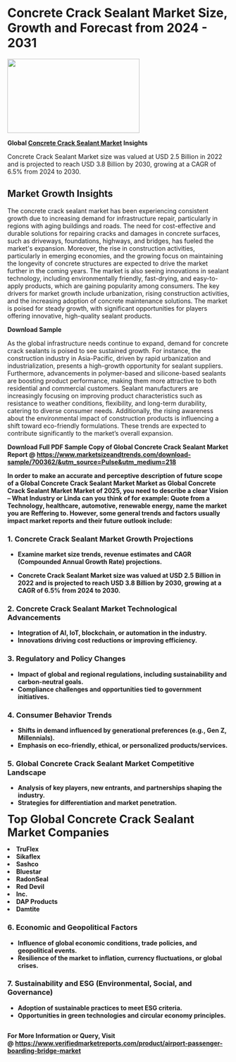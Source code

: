 <H1>Concrete Crack Sealant Market Size, Growth and Forecast from 2024 - 2031</H1><img class="aligncenter size-medium wp-image-584254" src="https://thirdeyenews.in/wp-content/uploads/2024/09/Global-Market-Research-300x168.jpeg" alt="" width="300" height="168" /><p><strong>Global&nbsp;<a href="https://www.marketsizeandtrends.com/download-sample/700362/&amp;utm_source=Pulse&amp;utm_medium=218">Concrete Crack Sealant Market</a> Insights</strong></p><p>Concrete Crack Sealant Market size was valued at USD 2.5 Billion in 2022 and is projected to reach USD 3.8 Billion by 2030, growing at a CAGR of 6.5% from 2024 to 2030.</p><p><h2>Market Growth Insights</h2> <p>The concrete crack sealant market has been experiencing consistent growth due to increasing demand for infrastructure repair, particularly in regions with aging buildings and roads. The need for cost-effective and durable solutions for repairing cracks and damages in concrete surfaces, such as driveways, foundations, highways, and bridges, has fueled the market's expansion. Moreover, the rise in construction activities, particularly in emerging economies, and the growing focus on maintaining the longevity of concrete structures are expected to drive the market further in the coming years. The market is also seeing innovations in sealant technology, including environmentally friendly, fast-drying, and easy-to-apply products, which are gaining popularity among consumers. The key drivers for market growth include urbanization, rising construction activities, and the increasing adoption of concrete maintenance solutions. The market is poised for steady growth, with significant opportunities for players offering innovative, high-quality sealant products.</p> <p><strong>Download Sample</strong></p> <p>As the global infrastructure needs continue to expand, demand for concrete crack sealants is poised to see sustained growth. For instance, the construction industry in Asia-Pacific, driven by rapid urbanization and industrialization, presents a high-growth opportunity for sealant suppliers. Furthermore, advancements in polymer-based and silicone-based sealants are boosting product performance, making them more attractive to both residential and commercial customers. Sealant manufacturers are increasingly focusing on improving product characteristics such as resistance to weather conditions, flexibility, and long-term durability, catering to diverse consumer needs. Additionally, the rising awareness about the environmental impact of construction products is influencing a shift toward eco-friendly formulations. These trends are expected to contribute significantly to the market’s overall expansion. <p><strong></p><p><span class=""><strong>Download Full PDF Sample Copy of Global Concrete Crack Sealant Market Report</strong> @ <a href="https://www.marketsizeandtrends.com/download-sample/700362/&amp;utm_source=Pulse&amp;utm_medium=218" target="_blank">https://www.marketsizeandtrends.com/download-sample/700362/&amp;utm_source=Pulse&amp;utm_medium=218</a></span></p><p>In order to make an accurate and perceptive description of future scope of a Global&nbsp;Concrete Crack Sealant Market Market as Global&nbsp;Concrete Crack Sealant Market Market of 2025, you need to describe a clear Vision &ndash; What Industry or Linda can you think of for example: Quote from a Technology, healthcare, automotive, renewable energy, name the market you are Reffering to. However, some general trends and factors usually impact market reports and their future outlook include:</p><h3>1.&nbsp;<strong>Concrete Crack Sealant Market Growth Projections</strong></h3><ul><li>Examine market size trends, revenue estimates and CAGR (Compounded Annual Growth Rate) projections.</li><li><p>Concrete Crack Sealant Market size was valued at USD 2.5 Billion in 2022 and is projected to reach USD 3.8 Billion by 2030, growing at a CAGR of 6.5% from 2024 to 2030.</p></li></ul><h3>2.&nbsp;<strong>Concrete Crack Sealant Market Technological Advancements</strong></h3><ul><li>Integration of AI, IoT, blockchain, or automation in the industry.</li><li>Innovations driving cost reductions or improving efficiency.</li></ul><h3>3.&nbsp;<strong>Regulatory and Policy Changes</strong></h3><ul><li>Impact of global and regional regulations, including sustainability and carbon-neutral goals.</li><li>Compliance challenges and opportunities tied to government initiatives.</li></ul><h3>4.&nbsp;<strong>Consumer Behavior Trends</strong></h3><ul><li>Shifts in demand influenced by generational preferences (e.g., Gen Z, Millennials).</li><li>Emphasis on eco-friendly, ethical, or personalized products/services.</li></ul><h3>5.&nbsp;<strong>Global Concrete Crack Sealant Market Competitive Landscape</strong></h3><ul><li>Analysis of key players, new entrants, and partnerships shaping the industry.</li><li>Strategies for differentiation and market penetration.</li></ul><p data-pm-slice="1 1 []"><span style="color: inherit; font-family: inherit; font-size: 25px;">Top Global Concrete Crack Sealant Market Companies</span></p><div class="" data-test-id=""><p><li>TruFlex</li><li> Sikaflex</li><li> Sashco</li><li> Bluestar</li><li> RadonSeal</li><li> Red Devil</li><li> Inc.</li><li> DAP Products</li><li> Damtite</li></p></div><h3>6.&nbsp;<strong>Economic and Geopolitical Factors</strong></h3><ul><li>Influence of global economic conditions, trade policies, and geopolitical events.</li><li>Resilience of the market to inflation, currency fluctuations, or global crises.</li></ul><h3>7.&nbsp;<strong>Sustainability and ESG (Environmental, Social, and Governance)</strong></h3><ul><li>Adoption of sustainable practices to meet ESG criteria.</li><li>Opportunities in green technologies and circular economy principles.</li></ul><h2><strong style="font-size: 14px;">For More Information or Query, Visit @&nbsp;</strong><a style="background-color: #ffffff; font-size: 14px;" href="https://www.marketsizeandtrends.com/report/concrete-crack-sealant-market/" target="_blank">https://www.verifiedmarketreports.com/product/airport-passenger-boarding-bridge-market</a></h2>
